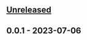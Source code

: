 <a name="unreleased"></a>
## [Unreleased]


<a name="0.0.1"></a>
## 0.0.1 - 2023-07-06

[Unreleased]: https://github.com/LoicDI/Devops/compare/0.0.1...HEAD
